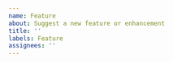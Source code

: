 ```yaml
---
name: Feature
about: Suggest a new feature or enhancement
title: ''
labels: Feature
assignees: ''
---
```


<!-- Write your suggestion here. -->
